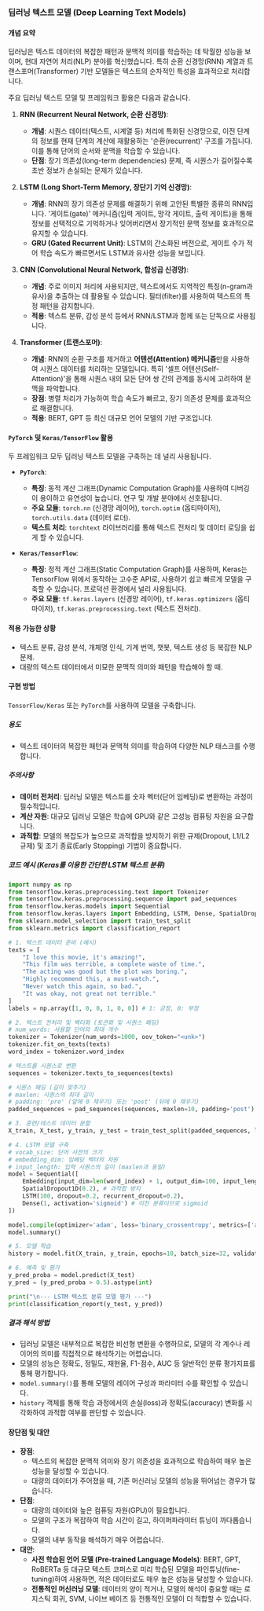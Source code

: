 ### 딥러닝 텍스트 모델 (Deep Learning Text Models)

#### 개념 요약
딥러닝은 텍스트 데이터의 복잡한 패턴과 문맥적 의미를 학습하는 데 탁월한 성능을 보이며, 현대 자연어 처리(NLP) 분야를 혁신했습니다. 특히 순환 신경망(RNN) 계열과 트랜스포머(Transformer) 기반 모델들은 텍스트의 순차적인 특성을 효과적으로 처리합니다.

주요 딥러닝 텍스트 모델 및 프레임워크 활용은 다음과 같습니다.

1.  **RNN (Recurrent Neural Network, 순환 신경망)**:
    - **개념**: 시퀀스 데이터(텍스트, 시계열 등) 처리에 특화된 신경망으로, 이전 단계의 정보를 현재 단계의 계산에 재활용하는 '순환(recurrent)' 구조를 가집니다. 이를 통해 단어의 순서와 문맥을 학습할 수 있습니다.
    - **단점**: 장기 의존성(long-term dependencies) 문제, 즉 시퀀스가 길어질수록 초반 정보가 손실되는 문제가 있습니다.

2.  **LSTM (Long Short-Term Memory, 장단기 기억 신경망)**:
    - **개념**: RNN의 장기 의존성 문제를 해결하기 위해 고안된 특별한 종류의 RNN입니다. '게이트(gate)' 메커니즘(입력 게이트, 망각 게이트, 출력 게이트)을 통해 정보를 선택적으로 기억하거나 잊어버리면서 장기적인 문맥 정보를 효과적으로 유지할 수 있습니다.
    - **GRU (Gated Recurrent Unit)**: LSTM의 간소화된 버전으로, 게이트 수가 적어 학습 속도가 빠르면서도 LSTM과 유사한 성능을 보입니다.

3.  **CNN (Convolutional Neural Network, 합성곱 신경망)**:
    - **개념**: 주로 이미지 처리에 사용되지만, 텍스트에서도 지역적인 특징(n-gram과 유사)을 추출하는 데 활용될 수 있습니다. 필터(filter)를 사용하여 텍스트의 특정 패턴을 감지합니다.
    - **적용**: 텍스트 분류, 감성 분석 등에서 RNN/LSTM과 함께 또는 단독으로 사용됩니다.

4.  **Transformer (트랜스포머)**:
    - **개념**: RNN의 순환 구조를 제거하고 **어텐션(Attention) 메커니즘**만을 사용하여 시퀀스 데이터를 처리하는 모델입니다. 특히 '셀프 어텐션(Self-Attention)'을 통해 시퀀스 내의 모든 단어 쌍 간의 관계를 동시에 고려하여 문맥을 파악합니다.
    - **장점**: 병렬 처리가 가능하여 학습 속도가 빠르고, 장기 의존성 문제를 효과적으로 해결합니다.
    - **적용**: BERT, GPT 등 최신 대규모 언어 모델의 기반 구조입니다.

#### `PyTorch` 및 `Keras/TensorFlow` 활용
두 프레임워크 모두 딥러닝 텍스트 모델을 구축하는 데 널리 사용됩니다.

-   **`PyTorch`**:
    - **특징**: 동적 계산 그래프(Dynamic Computation Graph)를 사용하여 디버깅이 용이하고 유연성이 높습니다. 연구 및 개발 분야에서 선호됩니다.
    - **주요 모듈**: `torch.nn` (신경망 레이어), `torch.optim` (옵티마이저), `torch.utils.data` (데이터 로더).
    - **텍스트 처리**: `torchtext` 라이브러리를 통해 텍스트 전처리 및 데이터 로딩을 쉽게 할 수 있습니다.

-   **`Keras/TensorFlow`**:
    - **특징**: 정적 계산 그래프(Static Computation Graph)를 사용하며, Keras는 TensorFlow 위에서 동작하는 고수준 API로, 사용하기 쉽고 빠르게 모델을 구축할 수 있습니다. 프로덕션 환경에서 널리 사용됩니다.
    - **주요 모듈**: `tf.keras.layers` (신경망 레이어), `tf.keras.optimizers` (옵티마이저), `tf.keras.preprocessing.text` (텍스트 전처리).

#### 적용 가능한 상황
- 텍스트 분류, 감성 분석, 개체명 인식, 기계 번역, 챗봇, 텍스트 생성 등 복잡한 NLP 문제.
- 대량의 텍스트 데이터에서 미묘한 문맥적 의미와 패턴을 학습해야 할 때.

#### 구현 방법
`TensorFlow/Keras` 또는 `PyTorch`를 사용하여 모델을 구축합니다.

##### 용도
- 텍스트 데이터의 복잡한 패턴과 문맥적 의미를 학습하여 다양한 NLP 태스크를 수행합니다.

##### 주의사항
- **데이터 전처리**: 딥러닝 모델은 텍스트를 숫자 벡터(단어 임베딩)로 변환하는 과정이 필수적입니다.
- **계산 자원**: 대규모 딥러닝 모델은 학습에 GPU와 같은 고성능 컴퓨팅 자원을 요구합니다.
- **과적합**: 모델의 복잡도가 높으므로 과적합을 방지하기 위한 규제(Dropout, L1/L2 규제) 및 조기 종료(Early Stopping) 기법이 중요합니다.

##### 코드 예시 (Keras를 이용한 간단한 LSTM 텍스트 분류)
```python
import numpy as np
from tensorflow.keras.preprocessing.text import Tokenizer
from tensorflow.keras.preprocessing.sequence import pad_sequences
from tensorflow.keras.models import Sequential
from tensorflow.keras.layers import Embedding, LSTM, Dense, SpatialDropout1D
from sklearn.model_selection import train_test_split
from sklearn.metrics import classification_report

# 1. 텍스트 데이터 준비 (예시)
texts = [
    "I love this movie, it's amazing!",
    "This film was terrible, a complete waste of time.",
    "The acting was good but the plot was boring.",
    "Highly recommend this, a must-watch.",
    "Never watch this again, so bad.",
    "It was okay, not great not terrible."
]
labels = np.array([1, 0, 0, 1, 0, 0]) # 1: 긍정, 0: 부정

# 2. 텍스트 전처리 및 벡터화 (토큰화 및 시퀀스 패딩)
# num_words: 사용할 단어의 최대 개수
tokenizer = Tokenizer(num_words=1000, oov_token="<unk>")
tokenizer.fit_on_texts(texts)
word_index = tokenizer.word_index

# 텍스트를 시퀀스로 변환
sequences = tokenizer.texts_to_sequences(texts)

# 시퀀스 패딩 (길이 맞추기)
# maxlen: 시퀀스의 최대 길이
# padding: 'pre' (앞에 0 채우기) 또는 'post' (뒤에 0 채우기)
padded_sequences = pad_sequences(sequences, maxlen=10, padding='post')

# 3. 훈련/테스트 데이터 분할
X_train, X_test, y_train, y_test = train_test_split(padded_sequences, labels, test_size=0.3, random_state=42, stratify=labels)

# 4. LSTM 모델 구축
# vocab_size: 단어 사전의 크기
# embedding_dim: 임베딩 벡터의 차원
# input_length: 입력 시퀀스의 길이 (maxlen과 동일)
model = Sequential([
    Embedding(input_dim=len(word_index) + 1, output_dim=100, input_length=10),
    SpatialDropout1D(0.2), # 과적합 방지
    LSTM(100, dropout=0.2, recurrent_dropout=0.2),
    Dense(1, activation='sigmoid') # 이진 분류이므로 sigmoid
])

model.compile(optimizer='adam', loss='binary_crossentropy', metrics=['accuracy'])
model.summary()

# 5. 모델 학습
history = model.fit(X_train, y_train, epochs=10, batch_size=32, validation_split=0.2, verbose=0)

# 6. 예측 및 평가
y_pred_proba = model.predict(X_test)
y_pred = (y_pred_proba > 0.5).astype(int)

print("\n--- LSTM 텍스트 분류 모델 평가 ---")
print(classification_report(y_test, y_pred))
```

##### 결과 해석 방법
- 딥러닝 모델은 내부적으로 복잡한 비선형 변환을 수행하므로, 모델의 각 계수나 레이어의 의미를 직접적으로 해석하기는 어렵습니다.
- 모델의 성능은 정확도, 정밀도, 재현율, F1-점수, AUC 등 일반적인 분류 평가지표를 통해 평가합니다.
- `model.summary()`를 통해 모델의 레이어 구성과 파라미터 수를 확인할 수 있습니다.
- `history` 객체를 통해 학습 과정에서의 손실(loss)과 정확도(accuracy) 변화를 시각화하여 과적합 여부를 판단할 수 있습니다.

#### 장단점 및 대안
- **장점**:
    - 텍스트의 복잡한 문맥적 의미와 장기 의존성을 효과적으로 학습하여 매우 높은 성능을 달성할 수 있습니다.
    - 대량의 데이터가 주어졌을 때, 기존 머신러닝 모델의 성능을 뛰어넘는 경우가 많습니다.
- **단점**:
    - 대량의 데이터와 높은 컴퓨팅 자원(GPU)이 필요합니다.
    - 모델의 구조가 복잡하여 학습 시간이 길고, 하이퍼파라미터 튜닝이 까다롭습니다.
    - 모델의 내부 동작을 해석하기 매우 어렵습니다.
- **대안**:
    - **사전 학습된 언어 모델 (Pre-trained Language Models)**: BERT, GPT, RoBERTa 등 대규모 텍스트 코퍼스로 미리 학습된 모델을 파인튜닝(fine-tuning)하여 사용하면, 적은 데이터로도 매우 높은 성능을 달성할 수 있습니다.
    - **전통적인 머신러닝 모델**: 데이터의 양이 적거나, 모델의 해석이 중요할 때는 로지스틱 회귀, SVM, 나이브 베이즈 등 전통적인 모델이 더 적합할 수 있습니다.

```